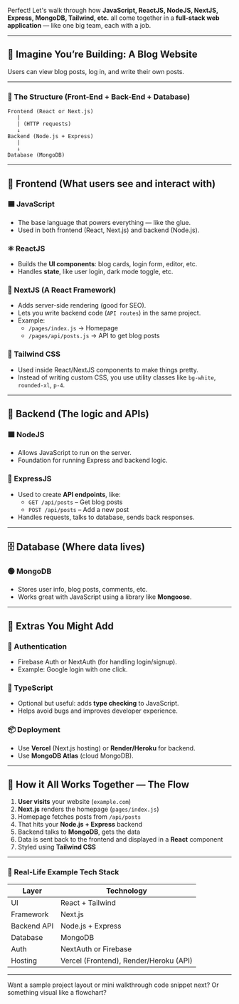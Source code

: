 Perfect! Let's walk through how **JavaScript, ReactJS, NodeJS, NextJS, Express, MongoDB, Tailwind, etc.** all come together in a **full-stack web application** — like one big team, each with a job.

---

## 🧠 Imagine You’re Building: A Blog Website  
Users can view blog posts, log in, and write their own posts.

---

### 🧱 The Structure (Front-End + Back-End + Database)

```plaintext
Frontend (React or Next.js)
   |
   | (HTTP requests)
   ↓
Backend (Node.js + Express)
   |
   ↓
Database (MongoDB)
```

---

## 🔼 Frontend (What users see and interact with)

### 🟦 JavaScript
- The base language that powers everything — like the glue.
- Used in both frontend (React, Next.js) and backend (Node.js).

### ⚛️ ReactJS
- Builds the **UI components**: blog cards, login form, editor, etc.
- Handles **state**, like user login, dark mode toggle, etc.

### 🚀 NextJS (A React Framework)
- Adds server-side rendering (good for SEO).
- Lets you write backend code (`API routes`) in the same project.
- Example:
  - `/pages/index.js` → Homepage
  - `/pages/api/posts.js` → API to get blog posts

### 💅 Tailwind CSS
- Used inside React/NextJS components to make things pretty.
- Instead of writing custom CSS, you use utility classes like `bg-white`, `rounded-xl`, `p-4`.

---

## 🔽 Backend (The logic and APIs)

### 🟩 NodeJS
- Allows JavaScript to run on the server.
- Foundation for running Express and backend logic.

### 🔧 ExpressJS
- Used to create **API endpoints**, like:
  - `GET /api/posts` – Get blog posts
  - `POST /api/posts` – Add a new post
- Handles requests, talks to database, sends back responses.

---

## 🗄️ Database (Where data lives)

### 🟢 MongoDB
- Stores user info, blog posts, comments, etc.
- Works great with JavaScript using a library like **Mongoose**.

---

## 🔐 Extras You Might Add

### 🔐 Authentication
- Firebase Auth or NextAuth (for handling login/signup).
- Example: Google login with one click.

### 🧠 TypeScript
- Optional but useful: adds **type checking** to JavaScript.
- Helps avoid bugs and improves developer experience.

### 📦 Deployment
- Use **Vercel** (Next.js hosting) or **Render/Heroku** for backend.
- Use **MongoDB Atlas** (cloud MongoDB).

---

## 🔁 How it All Works Together — The Flow

1. **User visits** your website (`example.com`)
2. **Next.js** renders the homepage (`pages/index.js`)
3. Homepage fetches posts from `/api/posts`
4. That hits your **Node.js + Express** backend
5. Backend talks to **MongoDB**, gets the data
6. Data is sent back to the frontend and displayed in a **React** component
7. Styled using **Tailwind CSS**

---

### 🎯 Real-Life Example Tech Stack

| Layer       | Technology        |
|-------------|-------------------|
| UI          | React + Tailwind  |
| Framework   | Next.js           |
| Backend API | Node.js + Express |
| Database    | MongoDB           |
| Auth        | NextAuth or Firebase |
| Hosting     | Vercel (Frontend), Render/Heroku (API) |

---

Want a sample project layout or mini walkthrough code snippet next? Or something visual like a flowchart?